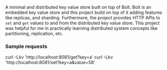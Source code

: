A minimal and distributed key value store built on top of Bolt.
Bolt is an embedded key value store and this project build on top of it adding features like replicas, and sharding.
Furthermore, the project provides HTTP APIs to `set` and `get` values to and from the distributed key value store.
This project was helpful for me in practically learning distributed system concepts like partitioning, replication, etc.

### Sample requests

curl -Lkv 'http://localhost:8081/get?key=a'
curl -Lkv 'http://localhost:8081/set?key=a&value=58'
